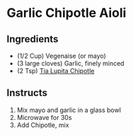 # Garlic Chipotle Aioli

## Ingredients

* (1/2 Cup) Vegenaise (or mayo)
* (3 large cloves) Garlic, finely minced
* (2 Tsp) [Tia Lupita Chipotle](https://tialupitafoods.com/products/chipotle-hot-sauce)

## Instructs

1. Mix mayo and garlic in a glass bowl
2. Microwave for 30s
3. Add Chipotle, mix